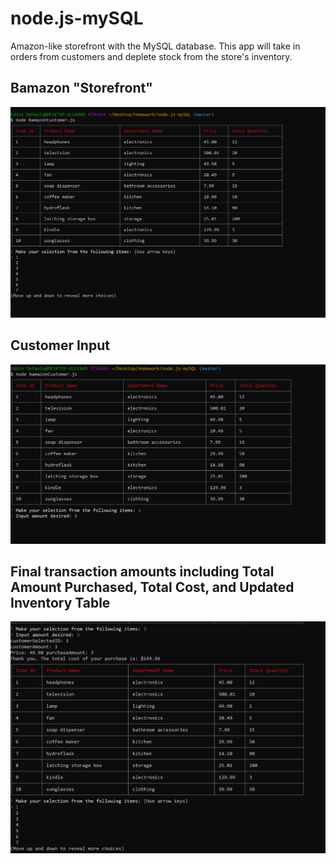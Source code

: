 # node.js-mySQL
Amazon-like storefront with the MySQL database. This app will take in orders from customers and deplete stock from the store's inventory. 


## Bamazon "Storefront"

<img src="screenshots/open.PNG">

## Customer Input

<img src="screenshots/customerInput.PNG">

## Final transaction amounts including Total Amount Purchased, Total Cost, and Updated Inventory Table

<img src="screenshots/totalUpdate.PNG">
